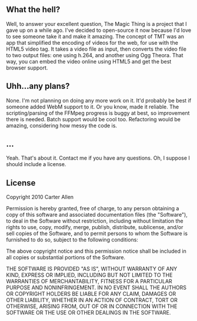 ## What the hell? ##

Well, to answer your excellent question, The Magic Thing is a project that I gave up on a while ago. I've decided to open-source it now because I'd love to see someone take it and make it amazing. The concept of TMT was an app that simplified the encoding of videos for the web, for use with the HTML5 video tag. It takes a video file as input, then converts the video file to two output files:  one using h.264, and another using Ogg Theora. That way, you can embed the video online using HTML5 and get the best browser support.  

## Uhh...any plans? ##

None. I'm not planning on doing any more work on it. It'd probably be best if someone added WebM support to it. Or you know, made it reliable. The scripting/parsing of the FFMpeg progress is buggy at best, so improvement there is needed. Batch support would be cool too. Refactoring would be amazing, considering how messy the code is.  

## ... ##

Yeah. That's about it. Contact me if you have any questions. Oh, I suppose I should include a license.

## License ##

Copyright 2010 Carter Allen

Permission is hereby granted, free of charge, to any person obtaining a copy
of this software and associated documentation files (the "Software"), to deal
in the Software without restriction, including without limitation the rights
to use, copy, modify, merge, publish, distribute, sublicense, and/or sell
copies of the Software, and to permit persons to whom the Software is
furnished to do so, subject to the following conditions:

The above copyright notice and this permission notice shall be included in
all copies or substantial portions of the Software.

THE SOFTWARE IS PROVIDED "AS IS", WITHOUT WARRANTY OF ANY KIND, EXPRESS OR
IMPLIED, INCLUDING BUT NOT LIMITED TO THE WARRANTIES OF MERCHANTABILITY,
FITNESS FOR A PARTICULAR PURPOSE AND NONINFRINGEMENT. IN NO EVENT SHALL THE
AUTHORS OR COPYRIGHT HOLDERS BE LIABLE FOR ANY CLAIM, DAMAGES OR OTHER
LIABILITY, WHETHER IN AN ACTION OF CONTRACT, TORT OR OTHERWISE, ARISING FROM,
OUT OF OR IN CONNECTION WITH THE SOFTWARE OR THE USE OR OTHER DEALINGS IN
THE SOFTWARE.
